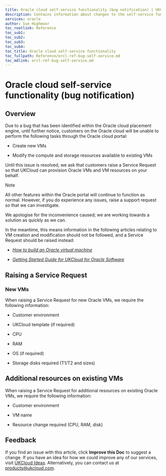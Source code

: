```yaml
---
title: Oracle cloud self-service functionality (bug notification) | UKCloud Ltd
description: Contains information about changes to the self-service functionality for UKCloud for Oracle Software
services: oracle
author: Sue Highmoor
toc_rootlink: Reference
toc_sub1: 
toc_sub2:
toc_sub3:
toc_sub4:
toc_title: Oracle cloud self-service functionality
toc_fullpath: Reference/orcl-ref-bug-self-service.md
toc_mdlink: orcl-ref-bug-self-service.md
---
```


# Oracle cloud self-service functionality (bug notification)

## Overview

Due to a bug that has been identified within the Oracle cloud placement engine, until further notice, customers on the Oracle cloud will be unable to perform the following tasks through the Oracle cloud portal:

- Create new VMs

- Modify the compute and storage resources available to existing VMs

Until this issue is resolved, we ask that customers raise a Service Request so that UKCloud can provision Oracle VMs and VM resources on your behalf.

> [!NOTE]
> All other features within the Oracle portal will continue to function as normal. However, if you do experience any issues, raise a support request so that we can investigate.

We apologise for the inconvenience caused; we are working towards a solution as quickly as we can.

In the meantime, this means information in the following articles relating to VM creation and modification should not be followed, and a Service Request should be raised instead:

- [*How to build an Oracle virtual machine*](orcl-how-build-vm.md)

- [*Getting Started Guide for UKCloud for Oracle Software*](orcl-gs.md)

## Raising a Service Request

### New VMs

When raising a Service Request for new Oracle VMs, we require the following information:

- Customer environment

- UKCloud template (if required)

- CPU

- RAM

- OS (if required)

- Storage disks required (T1/T2 and sizes)

## Additional resources on existing VMs

When raising a Service Request for additional resources on existing Oracle VMs, we require the following information:

- Customer environment

- VM name

- Resource change required (CPU, RAM, disk)

## Feedback

If you find an issue with this article, click **Improve this Doc** to suggest a change. If you have an idea for how we could improve any of our services, visit [UKCloud Ideas](https://ideas.ukcloud.com). Alternatively, you can contact us at <products@ukcloud.com>.